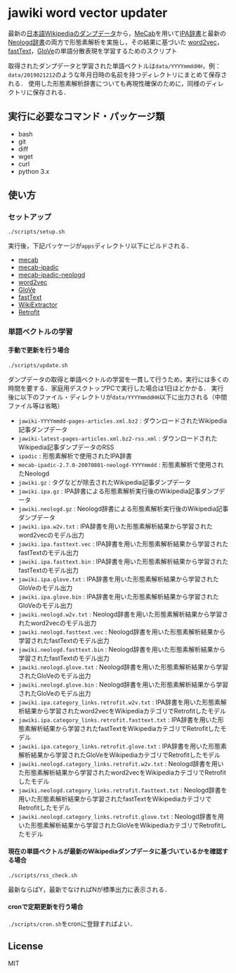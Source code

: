 # jawiki word vector updater

最新の[日本語Wikipediaのダンプデータ](https://dumps.wikimedia.org/jawiki/)から，[MeCab](http://taku910.github.io/mecab/)を用いて[IPA辞書](https://github.com/taku910/mecab/tree/master/mecab-ipadic)と最新の[Neologd辞書](https://github.com/neologd/mecab-ipadic-neologd/blob/master/README.ja.md)の両方で形態素解析を実施し，その結果に基づいた
[word2vec]()，[fastText]()，[GloVe](https://nlp.stanford.edu/projects/glove/)の単語分散表現を学習するためのスクリプト

取得されたダンプデータと学習された単語ベクトルは``data/YYYYmmddHH``，例：``data/2019021212``のような年月日時の名前を持つディレクトリにまとめて保存される．
使用した形態素解析辞書についても再現性確保のために，同様のディレクトリに保存される．

## 実行に必要なコマンド・パッケージ類
- bash
- git
- diff
- wget
- curl
- python 3.x

## 使い方

### セットアップ

```
./scripts/setup.sh
```

実行後，下記パッケージが``apps``ディレクトリ以下にビルドされる．
- [mecab](https://github.com/taku910/mecab)
- [mecab-ipadic](https://github.com/taku910/mecab)
- [mecab-ipadic-neologd](https://github.com/neologd/mecab-ipadic-neologd)
- [word2vec](https://github.com/dav/word2vec)
- [GloVe](https://github.com/stanfordnlp/GloVe)
- [fastText](https://github.com/facebookresearch/fastText)
- [WikiExtractor](https://github.com/attardi/wikiextractor)
- [Retrofit](https://github.com/kamigaito/retrofitting/tree/wikipedia_categories)

### 単語ベクトルの学習

#### 手動で更新を行う場合

```
./scripts/update.sh
```

ダンプデータの取得と単語ベクトルの学習を一貫して行うため，実行には多くの時間を要する．家庭用デスクトップPCで実行した場合は1日ほどかかる．
実行後に以下のファイル・ディレクトリが``data/YYYYmmddHH``以下に出力される（中間ファイル等は省略）
- ``jawiki-YYYYmmdd-pages-articles.xml.bz2`` : ダウンロードされたWikipedia記事ダンプデータ
- ``jawiki-latest-pages-articles.xml.bz2-rss.xml`` : ダウンロードされたWikipedia記事ダンプデータのRSS
- ``ipadic`` : 形態素解析で使用されたIPA辞書
- ``mecab-ipadic-2.7.0-20070801-neologd-YYYYmmdd`` : 形態素解析で使用されたNeologd
- ``jawiki.gz`` : タグなどが除去されたWikipedia記事ダンプデータ
- ``jawiki.ipa.gz`` : IPA辞書による形態素解析実行後のWikipedia記事ダンプデータ
- ``jawiki.neologd.gz`` : Neologd辞書による形態素解析実行後のWikipedia記事ダンプデータ
- ``jawiki.ipa.w2v.txt`` : IPA辞書を用いた形態素解析結果から学習されたword2vecのモデル出力
- ``jawiki.ipa.fasttext.vec`` : IPA辞書を用いた形態素解析結果から学習されたfastTextのモデル出力
- ``jawiki.ipa.fasttext.bin`` : IPA辞書を用いた形態素解析結果から学習されたfastTextのモデル出力
- ``jawiki.ipa.glove.txt`` : IPA辞書を用いた形態素解析結果から学習されたGloVeのモデル出力
- ``jawiki.ipa.glove.bin`` : IPA辞書を用いた形態素解析結果から学習されたGloVeのモデル出力
- ``jawiki.neologd.w2v.txt`` : Neologd辞書を用いた形態素解析結果から学習されたword2vecのモデル出力
- ``jawiki.neologd.fasttext.vec`` : Neologd辞書を用いた形態素解析結果から学習されたfastTextのモデル出力
- ``jawiki.neologd.fasttext.bin`` : Neologd辞書を用いた形態素解析結果から学習されたfastTextのモデル出力
- ``jawiki.neologd.glove.txt`` : Neologd辞書を用いた形態素解析結果から学習されたGloVeのモデル出力
- ``jawiki.neologd.glove.bin`` : Neologd辞書を用いた形態素解析結果から学習されたGloVeのモデル出力
- ``jawiki.ipa.category_links.retrofit.w2v.txt`` : IPA辞書を用いた形態素解析結果から学習されたword2vecをWikipediaカテゴリでRetrofitしたモデル
- ``jawiki.ipa.category_links.retrofit.fasttext.txt`` : IPA辞書を用いた形態素解析結果から学習されたfastTextをWikipediaカテゴリでRetrofitしたモデル
- ``jawiki.ipa.category_links.retrofit.glove.txt`` : IPA辞書を用いた形態素解析結果から学習されたGloVeをWikipediaカテゴリでRetrofitしたモデル
- ``jawiki.neologd.category_links.retrofit.w2v.txt`` : Neologd辞書を用いた形態素解析結果から学習されたword2vecをWikipediaカテゴリでRetrofitしたモデル
- ``jawiki.neologd.category_links.retrofit.fasttext.txt`` : Neologd辞書を用いた形態素解析結果から学習されたfastTextをWikipediaカテゴリでRetrofitしたモデル
- ``jawiki.neologd.category_links.retrofit.glove.txt`` : Neologd辞書を用いた形態素解析結果から学習されたGloVeをWikipediaカテゴリでRetrofitしたモデル

#### 現在の単語ベクトルが最新のWikipediaダンプデータに基づいているかを確認する場合

```
./scripts/rss_check.sh
```

最新ならばY，最新でなければNが標準出力に表示される．

#### cronで定期更新を行う場合

``./scripts/cron.sh``をcronに登録すればよい．

## License
MIT
